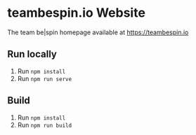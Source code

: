 # teambespin.io Website

The team be\|spin homepage available at <https://teambespin.io>

## Run locally

1.  Run `npm install`
1.  Run `npm run serve`

## Build

1.  Run `npm install`
1.  Run `npm run build`

